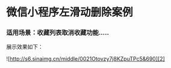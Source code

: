 # 微信小程序左滑动删除案例

### 适用场景：收藏列表取消收藏功能.....

展示效果如下：

![http://s6.sinaimg.cn/middle/0021Otovzy7j8KZpuTPc5&690][2]
